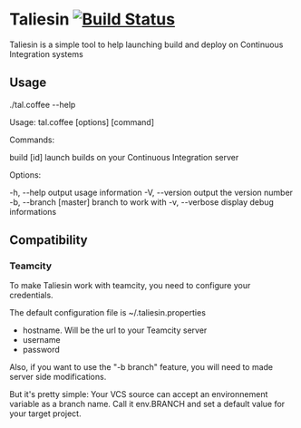 # Taliesin [![Build Status](https://secure.travis-ci.org/athieriot/taliesin.png?branch=master)](http://travis-ci.org/athieriot/taliesin)

Taliesin is a simple tool to help launching build and deploy on Continuous Integration systems

## Usage

./tal.coffee --help

Usage: tal.coffee [options] [command]

Commands:

build [id]
launch builds on your Continuous Integration server

Options:

-h, --help             output usage information
-V, --version          output the version number
-b, --branch [master]  branch to work with
-v, --verbose          display debug informations

## Compatibility

### Teamcity

To make Taliesin work with teamcity, you need to configure your credentials.

The default configuration file is ~/.taliesin.properties

- hostname. Will be the url to your Teamcity server
- username
- password

Also, if you want to use the "-b branch" feature, you will need to made server side modifications.

But it's pretty simple: Your VCS source can accept an environnement variable as a branch name.
Call it env.BRANCH and set a default value for your target project.
